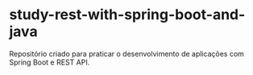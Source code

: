 # study-rest-with-spring-boot-and-java
Repositório criado para praticar o desenvolvimento de aplicações com Spring Boot e REST API.
